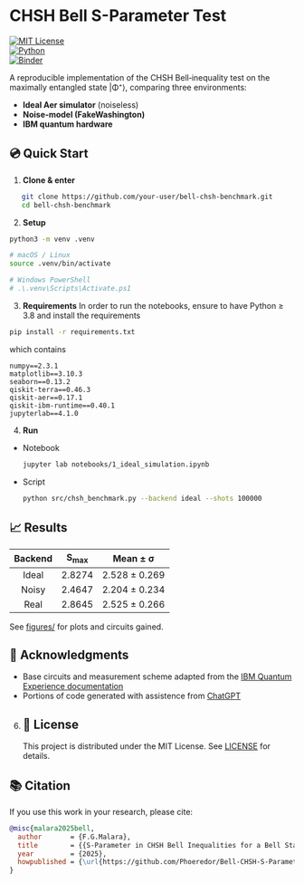 # CHSH Bell S-Parameter Test

[![MIT License](https://img.shields.io/badge/License-MIT-blue.svg)](LICENSE)  
[![Python](https://img.shields.io/badge/python-3.8%2B-green.svg)]()  
[![Binder](https://mybinder.org/badge_logo.svg)](https://mybinder.org/v2/gh/your-user/bell-chsh-benchmark/main)

A reproducible implementation of the CHSH Bell‑inequality test on the maximally entangled state |Φ⁺⟩, comparing three environments:

- **Ideal Aer simulator** (noiseless)  
- **Noise‑model (FakeWashington)**  
- **IBM quantum hardware**

## :cd: Quick Start

1. **Clone & enter**  
```bash
   git clone https://github.com/your-user/bell-chsh-benchmark.git
   cd bell-chsh-benchmark
```
2. **Setup**
  ```bash
python3 -m venv .venv

# macOS / Linux
source .venv/bin/activate

# Windows PowerShell
# .\.venv\Scripts\Activate.ps1
  ```
3. **Requirements**
In order to run the notebooks, ensure to have Python ≥ 3.8 and install the requirements
```bash
pip install -r requirements.txt
```
which contains
```text
numpy==2.3.1
matplotlib==3.10.3
seaborn==0.13.2
qiskit-terra==0.46.3
qiskit-aer==0.17.1
qiskit-ibm-runtime==0.40.1
jupyterlab==4.1.0
```
4. **Run**
- Notebook
  ```bash
  jupyter lab notebooks/1_ideal_simulation.ipynb
  ```
- Script
  ```bash
  python src/chsh_benchmark.py --backend ideal --shots 100000
  ```
## :chart_with_upwards_trend: Results
| Backend | S<sub>max</sub>  | Mean ± &sigma;|
|:-------:|:----------------:|:-------------:|
| Ideal   | 2.8274           | 2.528 ± 0.269 |
| Noisy   | 2.4647           | 2.204 ± 0.234 |
| Real    | 2.8645           | 2.525 ± 0.266 |

See [figures/]() for plots and circuits gained.

## :handshake: Acknowledgments
   - Base circuits and measurement scheme adapted from the [IBM Quantum Experience documentation](https://learning.quantum.ibm.com/tutorial/chsh-inequality)
   - Portions of code generated with assistence from [ChatGPT](https://openai.com/index/chatgpt/)
6. ## 	:page_with_curl: License
   This project is distributed under the MIT License. See [LICENSE](https://img.shields.io/badge/License-MIT-blue.svg) for details.
## 	:books: Citation
If you use this work in your research, please cite:

```bibtex
@misc{malara2025bell,
  author       = {F.G.Malara},
  title        = {{S-Parameter in CHSH Bell Inequalities for a Bell State}},
  year         = {2025},
  howpublished = {\url{https://github.com/Phoeredor/Bell-CHSH-S-Parameter}}
}
